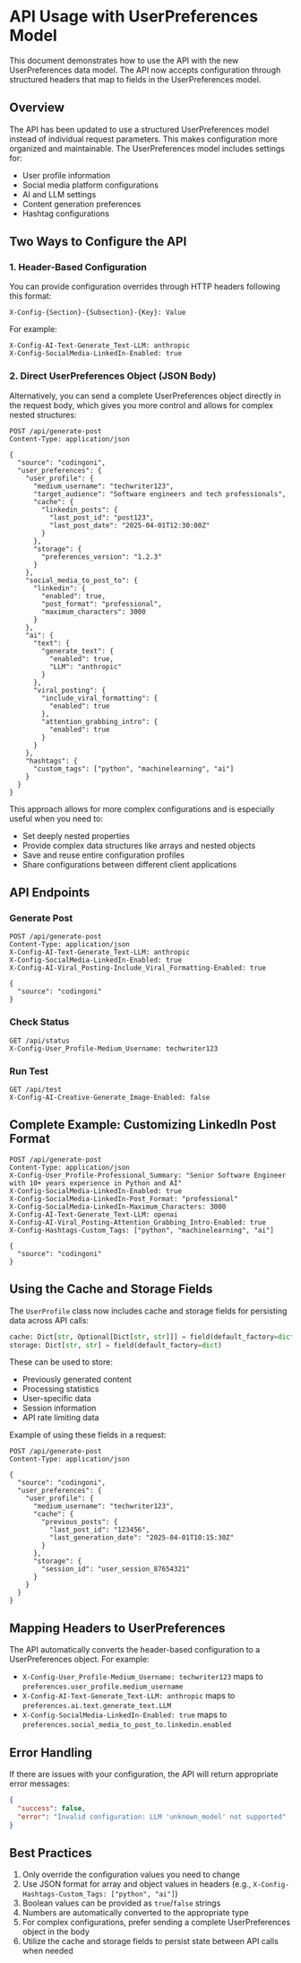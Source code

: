 # API Usage with UserPreferences Model

This document demonstrates how to use the API with the new UserPreferences data model. The API now accepts configuration through structured headers that map to fields in the UserPreferences model.

## Overview

The API has been updated to use a structured UserPreferences model instead of individual request parameters. This makes configuration more organized and maintainable. The UserPreferences model includes settings for:

- User profile information
- Social media platform configurations
- AI and LLM settings
- Content generation preferences
- Hashtag configurations

## Two Ways to Configure the API

### 1. Header-Based Configuration

You can provide configuration overrides through HTTP headers following this format:

```
X-Config-{Section}-{Subsection}-{Key}: Value
```

For example:

```
X-Config-AI-Text-Generate_Text-LLM: anthropic
X-Config-SocialMedia-LinkedIn-Enabled: true
```

### 2. Direct UserPreferences Object (JSON Body)

Alternatively, you can send a complete UserPreferences object directly in the request body, which gives you more control and allows for complex nested structures:

```http
POST /api/generate-post
Content-Type: application/json

{
  "source": "codingoni",
  "user_preferences": {
    "user_profile": {
      "medium_username": "techwriter123",
      "target_audience": "Software engineers and tech professionals",
      "cache": {
        "linkedin_posts": {
          "last_post_id": "post123",
          "last_post_date": "2025-04-01T12:30:00Z"
        }
      },
      "storage": {
        "preferences_version": "1.2.3"
      }
    },
    "social_media_to_post_to": {
      "linkedin": {
        "enabled": true,
        "post_format": "professional",
        "maximum_characters": 3000
      }
    },
    "ai": {
      "text": {
        "generate_text": {
          "enabled": true,
          "LLM": "anthropic"
        }
      },
      "viral_posting": {
        "include_viral_formatting": {
          "enabled": true
        },
        "attention_grabbing_intro": {
          "enabled": true
        }
      }
    },
    "hashtags": {
      "custom_tags": ["python", "machinelearning", "ai"]
    }
  }
}
```

This approach allows for more complex configurations and is especially useful when you need to:  
- Set deeply nested properties  
- Provide complex data structures like arrays and nested objects  
- Save and reuse entire configuration profiles  
- Share configurations between different client applications

## API Endpoints

### Generate Post

```http
POST /api/generate-post
Content-Type: application/json
X-Config-AI-Text-Generate_Text-LLM: anthropic
X-Config-SocialMedia-LinkedIn-Enabled: true
X-Config-AI-Viral_Posting-Include_Viral_Formatting-Enabled: true

{
  "source": "codingoni"
}
```

### Check Status

```http
GET /api/status
X-Config-User_Profile-Medium_Username: techwriter123
```

### Run Test

```http
GET /api/test
X-Config-AI-Creative-Generate_Image-Enabled: false
```

## Complete Example: Customizing LinkedIn Post Format

```http
POST /api/generate-post
Content-Type: application/json
X-Config-User_Profile-Professional_Summary: "Senior Software Engineer with 10+ years experience in Python and AI"
X-Config-SocialMedia-LinkedIn-Enabled: true
X-Config-SocialMedia-LinkedIn-Post_Format: "professional"
X-Config-SocialMedia-LinkedIn-Maximum_Characters: 3000
X-Config-AI-Text-Generate_Text-LLM: openai
X-Config-AI-Viral_Posting-Attention_Grabbing_Intro-Enabled: true
X-Config-Hashtags-Custom_Tags: ["python", "machinelearning", "ai"]

{
  "source": "codingoni"
}
```

## Using the Cache and Storage Fields

The `UserProfile` class now includes cache and storage fields for persisting data across API calls:

```python
cache: Dict[str, Optional[Dict[str, str]]] = field(default_factory=dict)
storage: Dict[str, str] = field(default_factory=dict)
```

These can be used to store:

- Previously generated content
- Processing statistics
- User-specific data
- Session information
- API rate limiting data

Example of using these fields in a request:

```http
POST /api/generate-post
Content-Type: application/json

{
  "source": "codingoni",
  "user_preferences": {
    "user_profile": {
      "medium_username": "techwriter123",
      "cache": {
        "previous_posts": {
          "last_post_id": "123456",
          "last_generation_date": "2025-04-01T10:15:30Z"
        }
      },
      "storage": {
        "session_id": "user_session_87654321"
      }
    }
  }
}
```

## Mapping Headers to UserPreferences

The API automatically converts the header-based configuration to a UserPreferences object. For example:

- `X-Config-User_Profile-Medium_Username: techwriter123` maps to `preferences.user_profile.medium_username`
- `X-Config-AI-Text-Generate_Text-LLM: anthropic` maps to `preferences.ai.text.generate_text.LLM`
- `X-Config-SocialMedia-LinkedIn-Enabled: true` maps to `preferences.social_media_to_post_to.linkedin.enabled`

## Error Handling

If there are issues with your configuration, the API will return appropriate error messages:

```json
{
  "success": false,
  "error": "Invalid configuration: LLM 'unknown_model' not supported"
}
```

## Best Practices

1. Only override the configuration values you need to change
2. Use JSON format for array and object values in headers (e.g., `X-Config-Hashtags-Custom_Tags: ["python", "ai"]`)
3. Boolean values can be provided as `true`/`false` strings
4. Numbers are automatically converted to the appropriate type
5. For complex configurations, prefer sending a complete UserPreferences object in the body
6. Utilize the cache and storage fields to persist state between API calls when needed
